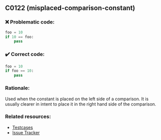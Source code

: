 ## C0122 (misplaced-comparison-constant)

### :x: Problematic code:

```python
foo = 10
if 10 == foo:
    pass
```

### :heavy_check_mark: Correct code:

```python
foo = 10
if foo == 10:
    pass
```

### Rationale:

Used when the constant is placed on the left side of a comparison. It is
usually clearer in intent to place it in the right hand side of the
comparison.

### Related resources:

- [Testcases](https://github.com/PyCQA/pylint/blob/master/tests/functional/m/misplaced_comparison_constant.py)
- [Issue Tracker](https://github.com/PyCQA/pylint/issues?q=is%3Aissue+%22misplaced-comparison-constant%22+OR+%22C0122%22)
